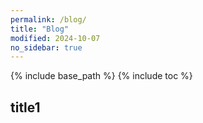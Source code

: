 ```yaml
---
permalink: /blog/
title: "Blog"
modified: 2024-10-07
no_sidebar: true
---
```


{% include base_path %}
{% include toc %}

## title1
